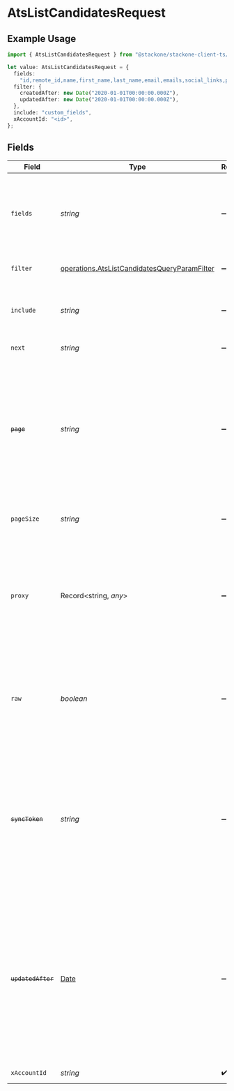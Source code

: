 # AtsListCandidatesRequest

## Example Usage

```typescript
import { AtsListCandidatesRequest } from "@stackone/stackone-client-ts/sdk/models/operations";

let value: AtsListCandidatesRequest = {
  fields:
    "id,remote_id,name,first_name,last_name,email,emails,social_links,phone,phone_numbers,company,country,title,application_ids,remote_application_ids,hired_at,custom_fields,tags,created_at,updated_at,unified_custom_fields",
  filter: {
    createdAfter: new Date("2020-01-01T00:00:00.000Z"),
    updatedAfter: new Date("2020-01-01T00:00:00.000Z"),
  },
  include: "custom_fields",
  xAccountId: "<id>",
};
```

## Fields

| Field                                                                                                                                                                                                                     | Type                                                                                                                                                                                                                      | Required                                                                                                                                                                                                                  | Description                                                                                                                                                                                                               | Example                                                                                                                                                                                                                   |
| ------------------------------------------------------------------------------------------------------------------------------------------------------------------------------------------------------------------------- | ------------------------------------------------------------------------------------------------------------------------------------------------------------------------------------------------------------------------- | ------------------------------------------------------------------------------------------------------------------------------------------------------------------------------------------------------------------------- | ------------------------------------------------------------------------------------------------------------------------------------------------------------------------------------------------------------------------- | ------------------------------------------------------------------------------------------------------------------------------------------------------------------------------------------------------------------------- |
| `fields`                                                                                                                                                                                                                  | *string*                                                                                                                                                                                                                  | :heavy_minus_sign:                                                                                                                                                                                                        | The comma separated list of fields that will be returned in the response (if empty, all fields are returned)                                                                                                              | id,remote_id,name,first_name,last_name,email,emails,social_links,phone,phone_numbers,company,country,title,application_ids,remote_application_ids,hired_at,custom_fields,tags,created_at,updated_at,unified_custom_fields |
| `filter`                                                                                                                                                                                                                  | [operations.AtsListCandidatesQueryParamFilter](../../../sdk/models/operations/atslistcandidatesqueryparamfilter.md)                                                                                                       | :heavy_minus_sign:                                                                                                                                                                                                        | ATS Candidate Filter                                                                                                                                                                                                      |                                                                                                                                                                                                                           |
| `include`                                                                                                                                                                                                                 | *string*                                                                                                                                                                                                                  | :heavy_minus_sign:                                                                                                                                                                                                        | The comma separated list of fields that will be included in the response                                                                                                                                                  | custom_fields                                                                                                                                                                                                             |
| `next`                                                                                                                                                                                                                    | *string*                                                                                                                                                                                                                  | :heavy_minus_sign:                                                                                                                                                                                                        | The unified cursor                                                                                                                                                                                                        |                                                                                                                                                                                                                           |
| ~~`page`~~                                                                                                                                                                                                                | *string*                                                                                                                                                                                                                  | :heavy_minus_sign:                                                                                                                                                                                                        | : warning: ** DEPRECATED **: This will be removed in a future release, please migrate away from it as soon as possible.<br/><br/>The page number of the results to fetch                                                  |                                                                                                                                                                                                                           |
| `pageSize`                                                                                                                                                                                                                | *string*                                                                                                                                                                                                                  | :heavy_minus_sign:                                                                                                                                                                                                        | The number of results per page (default value is 25)                                                                                                                                                                      |                                                                                                                                                                                                                           |
| `proxy`                                                                                                                                                                                                                   | Record<string, *any*>                                                                                                                                                                                                     | :heavy_minus_sign:                                                                                                                                                                                                        | Query parameters that can be used to pass through parameters to the underlying provider request by surrounding them with 'proxy' key                                                                                      |                                                                                                                                                                                                                           |
| `raw`                                                                                                                                                                                                                     | *boolean*                                                                                                                                                                                                                 | :heavy_minus_sign:                                                                                                                                                                                                        | Indicates that the raw request result should be returned in addition to the mapped result (default value is false)                                                                                                        |                                                                                                                                                                                                                           |
| ~~`syncToken`~~                                                                                                                                                                                                           | *string*                                                                                                                                                                                                                  | :heavy_minus_sign:                                                                                                                                                                                                        | : warning: ** DEPRECATED **: This will be removed in a future release, please migrate away from it as soon as possible.<br/><br/>The sync token to select the only updated results                                        |                                                                                                                                                                                                                           |
| ~~`updatedAfter`~~                                                                                                                                                                                                        | [Date](https://developer.mozilla.org/en-US/docs/Web/JavaScript/Reference/Global_Objects/Date)                                                                                                                             | :heavy_minus_sign:                                                                                                                                                                                                        | : warning: ** DEPRECATED **: This will be removed in a future release, please migrate away from it as soon as possible.<br/><br/>Use a string with a date to only select results updated after that given date            | 2020-01-01T00:00:00.000Z                                                                                                                                                                                                  |
| `xAccountId`                                                                                                                                                                                                              | *string*                                                                                                                                                                                                                  | :heavy_check_mark:                                                                                                                                                                                                        | The account identifier                                                                                                                                                                                                    |                                                                                                                                                                                                                           |